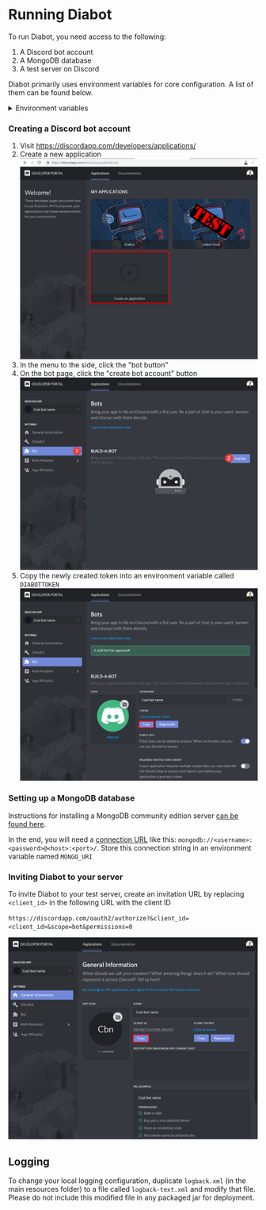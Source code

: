 # Running Diabot

To run Diabot, you need access to the following: 
1. A Discord bot account
2. A MongoDB database
3. A test server on Discord

Diabot primarily uses environment variables for core configuration. A list of them can be found below.

<details>
  <summary>Environment variables</summary>
  
  | Environment variable            | Default        | Required | Description                                                                                                                                                                  |
  |---------------------------------|----------------|----------|------------------------------------------------------------------------------------------------------------------------------------------------------------------------------|
  | DIABOTTOKEN                     | N/A            | Yes      | Discord bot token.                                                                                                                                                           |
  | MONGO_URI                       | N/A            | Yes      | [MongoDB connection string](https://docs.mongodb.com/manual/reference/connection-string/).                                                                                   |
  | MONGO_DATABASE                  | diabot         | No       | The MongoDB database name used by Diabot.                                                                                                                                    |
  | MONGO_CONNECTIONS               | 30             | No       | The maximum amount of connections that can be opened by the connection pool.                                                                                                 |
  | MONGO_CHANNELS_COLLECTION       | channels       | No       | The MongoDB collection name for channel attribute storage.                                                                                                                   |
  | MONGO_NAME_RULES_COLLECTION     | name-rules     | No       | The MongoDB collection name for guild username rules.                                                                                                                        |
  | MONGO_NIGHTSCOUT_COLLECTION     | nightscout     | No       | The MongoDB collection name for nightscout data.                                                                                                                             |
  | MONGO_PROJECTS_COLLECTION       | projects       | No       | The MongoDB collection name for project/information storage.                                                                                                                 |
  | MONGO_QUOTE_INDEX_COLLECTION    | quote-index    | No       | The MongoDB collection name for guilds' quote indexes.                                                                                                                       |
  | MONGO_QUOTES_COLLECTION         | quotes         | No       | The MongoDB collection name for quotes.                                                                                                                                      |
  | MONGO_REWARDS_COLLECTION        | rewards        | No       | The MongoDB collection name for guild reward storage.                                                                                                                        |
  | MONGO_REWARDS_OPTOUT_COLLECTION | rewards-optout | No       | The MongoDB collection name for users who have opted-out of a guild's rewards.                                                                                               |
  | REDIS_MONGO_MIGRATE             | N/A            | No       | Controls whether the Redis migration system is enabled. If this is enabled (set to `true`), you must also set `REDIS_URL` to a Redis server.                                 |
  | QUOTE_ENABLE_GUILDS             | N/A            | No       | Comma-separated list of Discord guild IDs which is used to grant permission to the quote system on guilds. By default, all guilds are forbidden from using the quote system. |
  | QUOTE_MAX                       | 5000           | No       | Sets the maximum amount of quotes each guild can store.                                                                                                                      |
  | HOME_GUILD_ID                   | N/A            | No       | Grants a guild, provided by its ID, permission to run certain commands (`info set`, `info delete`, `na delete`, `na set`).                                                   |
  | HOME_GUILD_MESSAGE              | N/A            | No       | If users attempt to run the above commands, this message will be sent in response.                                                                                           |
  | DIABOT_DEBUG                    | N/A            | No       | If this is set, the bot's command prefix will be changed to `dl` from `diabot`. This is to help with running a test instance alongside the main Diabot.                      |
  | superusers                      | N/A            | No       | Comma-separated list of Discord user IDs which are permitted to use `diabot shutdown`.                                                                                       |
  | nutritionixappid                | N/A            | No       | Sets the Nutritionix app ID for `diabot nutrition`.                                                                                                                          |
  | nutritionixsecret               | N/A            | No       | Sets the Nutritionix secret for `diabot nutrition`.                                                                                                                          |
</details>

### Creating a Discord bot account
1. Visit https://discordapp.com/developers/applications/
2. Create a new application ![](/docs/images/create_application.png)
3. In the menu to the side, click the "bot button"
4. On the bot page, click the "create bot account" button ![](/docs/images/build_a_bot.png)
5. Copy the newly created token into an environment variable called `DIABOTTOKEN` ![](/docs/images/copy_token.png)

### Setting up a MongoDB database
Instructions for installing a MongoDB community edition server [can be found here](https://docs.mongodb.com/manual/administration/install-community/).

In the end, you will need a [connection URL](https://docs.mongodb.com/manual/reference/connection-string/#connections-standard-connection-string-format) like this: `mongodb://<username>:<password>@<host>:<port>/`. Store this connection string in an environment variable named `MONGO_URI`

### Inviting Diabot to your server
To invite Diabot to your test server, create an invitation URL by replacing `<client_id>` in the following URL with the client ID 

`https://discordapp.com/oauth2/authorize?&client_id=<client_id>&scope=bot&permissions=0`

![](/docs/images/copy_id.png)

## Logging

To change your local logging configuration, duplicate `logback.xml` (in the main resources folder) to a file called `logback-text.xml` and modify that file. 
Please do not include this modified file in any packaged jar for deployment.
